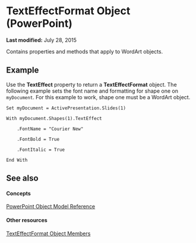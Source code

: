 
# TextEffectFormat Object (PowerPoint)

 **Last modified:** July 28, 2015

Contains properties and methods that apply to WordArt objects.

## Example

Use the  **TextEffect** property to return a **TextEffectFormat** object. The following example sets the font name and formatting for shape one on `myDocument`. For this example to work, shape one must be a WordArt object.


```
Set myDocument = ActivePresentation.Slides(1)

With myDocument.Shapes(1).TextEffect

    .FontName = "Courier New"

    .FontBold = True

    .FontItalic = True

End With
```


## See also


#### Concepts


 [PowerPoint Object Model Reference](00acd64a-5896-0459-39af-98df2849849e.md)
#### Other resources


 [TextEffectFormat Object Members](e418eded-8386-11b9-98c8-bf02e518101c.md)
